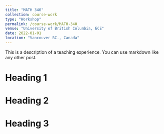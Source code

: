 ```yaml
---
title: "MATH 340"
collection: course-work
type: "Workshop"
permalink: /course-work/MATH-340
venue: "University of British Columbia, ECE"
date: 2022-01-01
location: "Vancouver BC., Canada"
---
```


<object data="{{ site.url }}{{ site.baseurl }}/files/paper1.pdf" width="1000" height="1000" type="application/pdf">
</object>

This is a description of a teaching experience. You can use markdown like any other post.

Heading 1
======

Heading 2
======

Heading 3
======
